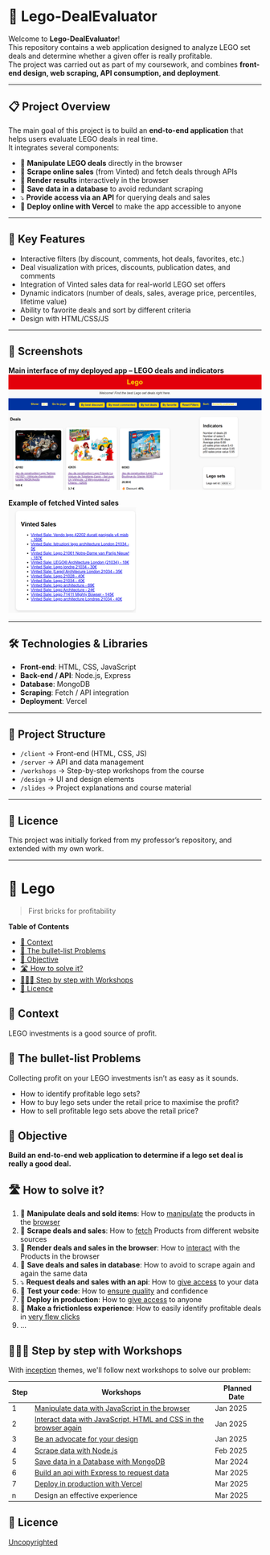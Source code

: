 # 🧱 Lego-DealEvaluator

Welcome to **Lego-DealEvaluator**!  
This repository contains a web application designed to analyze LEGO set deals and determine whether a given offer is really profitable.  
The project was carried out as part of my coursework, and combines **front-end design, web scraping, API consumption, and deployment**.

---

## 📋 Project Overview
The main goal of this project is to build an **end-to-end application** that helps users evaluate LEGO deals in real time.  
It integrates several components:

- 🧱 **Manipulate LEGO deals** directly in the browser  
- 🧹 **Scrape online sales** (from Vinted) and fetch deals through APIs  
- 📱 **Render results** interactively in the browser  
- 💽 **Save data in a database** to avoid redundant scraping  
- ⤵️ **Provide access via an API** for querying deals and sales  
- 🚀 **Deploy online with Vercel** to make the app accessible to anyone  

---

## 🌟 Key Features
- Interactive filters (by discount, comments, hot deals, favorites, etc.)  
- Deal visualization with prices, discounts, publication dates, and comments  
- Integration of Vinted sales data for real-world LEGO set offers  
- Dynamic indicators (number of deals, sales, average price, percentiles, lifetime value)  
- Ability to favorite deals and sort by different criteria  
- Design with HTML/CSS/JS  

---

## 📸 Screenshots  

 **Main interface of my deployed app – LEGO deals and indicators**  
![Lego Deals](ImageWebApplicationLego.png)  

**Example of fetched Vinted sales**  
![Vinted Sales](Image2WebApplicationLego.png) 

---

## 🛠️ Technologies & Libraries
- **Front-end**: HTML, CSS, JavaScript  
- **Back-end / API**: Node.js, Express  
- **Database**: MongoDB  
- **Scraping**: Fetch / API integration  
- **Deployment**: Vercel  

---

## 📁 Project Structure
- `/client` → Front-end (HTML, CSS, JS)  
- `/server` → API and data management  
- `/workshops` → Step-by-step workshops from the course  
- `/design` → UI and design elements  
- `/slides` → Project explanations and course material  

---

## 📝 Licence
This project was initially forked from my professor’s repository, and extended with my own work.

---

# 🧱 Lego

> First bricks for profitability

<!-- START doctoc generated TOC please keep comment here to allow auto update -->
<!-- DON'T EDIT THIS SECTION, INSTEAD RE-RUN doctoc TO UPDATE -->
**Table of Contents**

- [📱 Context](#-context)
- [🤔 The bullet-list Problems](#-the-bullet-list-problems)
- [🎯 Objective](#-objective)
- [🛣 How to solve it?](#%F0%9F%9B%A3-how-to-solve-it)
- [👩🏽‍💻 Step by step with Workshops](#%E2%80%8D-step-by-step-with-workshops)
- [📝 Licence](#-licence)

<!-- END doctoc generated TOC please keep comment here to allow auto update -->

## 📱 Context

LEGO investments is a good source of profit. 

## 🤔 The bullet-list Problems

Collecting profit on your LEGO investments isn’t as easy as it sounds.

* How to identify profitable lego sets?
* How to buy lego sets under the retail price to maximise the profit?
* How to sell profitable lego sets above the retail price?

## 🎯 Objective

**Build an end-to-end web application to determine if a lego set deal is really a good deal.**

## 🛣 How to solve it?

1. 🧱 **Manipulate deals and sold items**: How to [manipulate](https://github.com/92bondstreet/inception/blob/master/themes/1.md#about-javascript) the products in the [browser](https://github.com/92bondstreet/inception/blob/master/themes/1.md#about-htmlcss)
2. 🧹 **Scrape deals and sales**: How to [fetch](https://github.com/92bondstreet/inception/blob/master/themes/2.md#about-nodejs) Products from different website sources
3. 📱 **Render deals and sales in the browser**: How to [interact](https://github.com/92bondstreet/inception/blob/master/themes/3.md#about-prototyping) with the Products in the browser
4. 💽 **Save deals and sales in database**: How to avoid to scrape again and again the same data
5. ⤵️ **Request deals and sales with an api**: How to [give access](https://github.com/92bondstreet/inception/blob/master/themes/2.md#about-restful-api) to your data
6. 🐛 **Test your code**: How to [ensure quality](https://github.com/92bondstreet/inception/blob/master/themes/2.md#about-readme-driven-comment-driven-and-test-driven-development) and confidence
7. 🚀 **Deploy in production**: How to [give access](https://github.com/92bondstreet/inception/blob/master/themes/2.md#about-serverless) to anyone
8. 🎨 **Make a frictionless experience**: How to easily identify profitable deals in [very flew clicks](https://github.com/92bondstreet/inception/blob/master/themes/3.md#about-ux-best-practices)
9. ...

## 👩🏽‍💻 Step by step with Workshops

With [inception](https://github.com/92bondstreet/inception?tab=readme-ov-file#%EF%B8%8F-the-3-themes) themes, we'll follow next workshops to solve our problem:

| Step | Workshops | Planned Date
| --- | --- | ---
| 1 | [Manipulate data with JavaScript in the browser](./workshops/1-manipulate-javascript.md) | Jan 2025
| 2 | [Interact data with JavaScript, HTML and CSS in the browser again](./workshops/2-interact-js-css.md) | Jan 2025
| 3 | [Be an advocate for your design](./workshops/3-advocate-your-design.md) | Jan 2025
| 4 | [Scrape data with Node.js](./workshops/4-scrape-node.md) | Feb 2025
| 5 | [Save data in a Database with MongoDB](./workshops/5-store-mongodb.md) | Mar 2024
| 6 | [Build an api with Express to request data](./workshops/6-api-express.md) | Mar 2025
| 7 | [Deploy in production with Vercel](./workshops/7-deploy.md) | Mar 2025
| n | Design an effective experience | Mar 2025

## 📝 Licence

[Uncopyrighted](http://zenhabits.net/uncopyright/)
